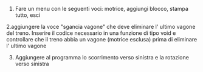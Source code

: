  1. Fare un menu con le seguenti voci: motrice, aggiungi blocco, stampa tutto, esci

2.aggiungere la voce "sgancia vagone" che deve eliminare l' ultimo vagone del treno. Inserire il codice necessario in una funzione di tipo void e controllare che il treno abbia un vagone (motrice esclusa) prima di eliminare l' ultimo vagone

3. Aggiungere al programma lo scorrimento verso sinistra e la rotazione verso sinistra